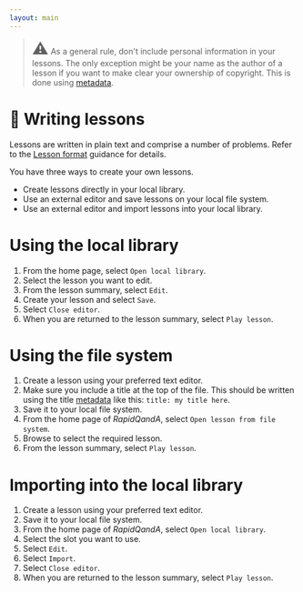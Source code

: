 ```yaml
---
layout: main
---
```


> <span style="font-style: normal; font-size:2em;">⚠️</span> As a general rule, don't include personal information in your lessons. The only exception might be your name as the author of a lesson if you want to make clear your ownership of copyright. This is done using [metadata](../writing/metadata.md).

# 📝 Writing lessons

Lessons are written in plain text and comprise a number of problems. Refer to
the [Lesson format](./lesson-format.md) guidance for details.

You have three ways to create your own lessons.

- Create lessons directly in your local library.
- Use an external editor and save lessons on your local file system.
- Use an external editor and import lessons into your local library.

# Using the local library

1. From the home page, select `Open local library`.
1. Select the lesson you want to edit.
1. From the lesson summary, select `Edit`.
1. Create your lesson and select `Save`.
1. Select `Close editor`.
1. When you are returned to the lesson summary, select `Play lesson`.

# Using the file system

1. Create a lesson using your preferred text editor.
1. Make sure you include a title at the top of the file. This should be written
   using the title [metadata](./metadata) like this: `title: my title here`.
1. Save it to your local file system.
1. From the home page of _RapidQandA_, select `Open lesson from file system`.
1. Browse to select the required lesson.
1. From the lesson summary, select `Play lesson`.

# Importing into the local library

1. Create a lesson using your preferred text editor.
1. Save it to your local file system.
1. From the home page of _RapidQandA_, select `Open local library`.
1. Select the slot you want to use.
1. Select `Edit`.
1. Select `Import`.
1. Select `Close editor`.
1. When you are returned to the lesson summary, select `Play lesson`.
